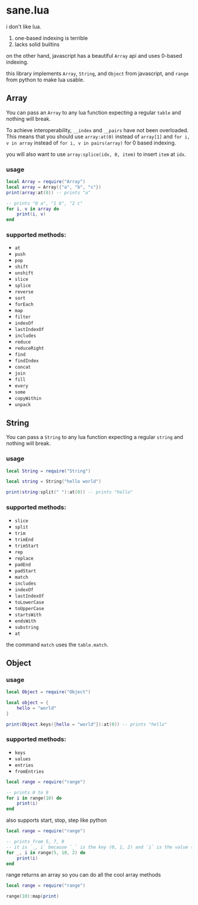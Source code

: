 sane.lua
========

i don't like lua.

1. one-based indexing is terrible
2. lacks solid builtins

on the other hand, javascript has a beautiful `Array` api and uses 0-based indexing.

this library implements `Array`, `String`, and `Object` from javascript, and
`range` from python to make lua usable.

Array
-----

You can pass an `Array` to any lua function expecting a regular `table` and nothing will break.

To achieve interoperability, `__index` and `__pairs` have not been overloaded.
This means that you should use `array:at(0)` instead of `array[1]` and `for i,
v in array` instead of `for i, v in pairs(array)` for 0 based indexing.

you will also want to use `array:splice(idx, 0, item)` to insert `item` at `idx`. 

### usage
```lua
local Array = require("Array")
local array = Array({"a", "b", "c"})
print(array:at(0)) -- prints "a"

-- prints "0 a", "1 b", "2 c"
for i, v in array do
    print(i, v)
end

```

### supported methods:

 - `at`
 - `push`
 - `pop`
 - `shift`
 - `unshift`
 - `slice`
 - `splice`
 - `reverse`
 - `sort`
 - `forEach`
 - `map`
 - `filter`
 - `indexOf`
 - `lastIndexOf`
 - `includes`
 - `reduce`
 - `reduceRight`
 - `find`
 - `findIndex`
 - `concat`
 - `join`
 - `fill`
 - `every`
 - `some`
 - `copyWithin`
 - `unpack`

String
------

You can pass a `String` to any lua function expecting a regular `string` and nothing will break.

### usage

```lua
local String = require("String")

local string = String("hello world")

print(string:split(" "):at(0)) -- prints "hello"
```

### supported methods:
 - `slice`
 - `split`
 - `trim`
 - `trimEnd`
 - `trimStart`
 - `rep`
 - `replace`
 - `padEnd`
 - `padStart`
 - `match`
 - `includes`
 - `indexOf`
 - `lastIndexOf`
 - `toLowerCase`
 - `toUpperCase`
 - `startsWith`
 - `endsWith`
 - `substring`
 - `at`

the command `match` uses the `table.match`.

Object
------

### usage

```lua
local Object = require("Object")

local object = {
    hello = "world"
}

print(Object.keys({hello = "world"}):at(0)) -- prints "hello"
```

### supported methods:
 - `keys`
 - `values`
 - `entries`
 - `fromEntries`


```lua
local range = require("range")

-- prints 0 to 9
for i in range(10) do
    print(i)
end
```

also supports start, stop, step like python

```lua
local range = require("range")

-- prints from 5, 7, 9
-- it is `_, i` because `_` is the key (0, 1, 2) and `i` is the value (5, 7, 9)
for _, i in range(5, 10, 2) do
    print(i)
end
```

range returns an array so you can do all the cool array methods

```lua
local range = require("range")

range(10):map(print)
```
